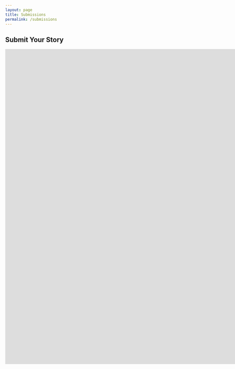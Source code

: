 ```yaml
---
layout: page
title: Submissions
permalink: /submissions
---
```


## Submit Your Story

<iframe src="https://docs.google.com/forms/d/e/1FAIpQLSejScVORzkt2lq64s-VZgkWE1Gm_-Nibq8-RGOmpZRfPM8HNQ/viewform?embedded=true" width="1700" height="1000" scrolling="no" frameborder="0" marginheight="0" marginwidth="0">Loading…</iframe>
